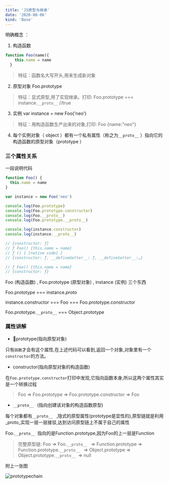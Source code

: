 ```yaml
---
title: 'JS原型与继承'
date: '2020-08-06'
kind: 'Base'
---
```


明确概念 ： 
1. 构造函数


```js 
function Foo(name){
    this.name = name
  } 
```

> 特征：函数名大写开头,用来生成新对象

2. 原型对象 Foo.prototype

> 特征：显式原型,用了实现继承。打印: Foo.prototype === instance.```__proto__```   //true


3. 实例 var instance = new Foo('neo') 

> 特征：用构造函数生产出来的对象,打印: Foo {name:"neo"}

4. 每个实例对象（ object ）都有一个私有属性（称之为```__proto__``` ）指向它的构造函数的原型对象（prototype ）

### 三个属性关系

一段说明代码

```js
function Foo() {
  this.name = name
}

var instance = new Foo('neo')

console.log(Foo.prototype)
console.log(Foo.prototype.constructor)
console.log(Foo.__proto__)
console.log(Foo.prototype.__proto__)

console.log(instance.constructor)
console.log(instance.__proto__)

// {constructor: ƒ}
// ƒ Foo() {this.name = name}
// ƒ () { [native code] }
// {constructor: ƒ, __defineGetter__: ƒ, __defineSetter__:…}

// ƒ Foo() {this.name = name}
// {constructor: ƒ}
```

Foo (构造函数) , Foo.prototype (原型对象) ,  instance (实例) 三个东西

Foo.prototype === instance._proto_

instance.constructor === Foo === Foo.prototype.constructor 

Foo.prototype.```__proto__``` === Object.prototype

### 属性讲解

- prototype(指向原型对象)

只有`函数`才会有这个属性,在上述代码可以看到,返回一个对象,对象里有一个```constructor```的方法。

- constructor(指向原型对象的构造函数)

在```Foo.prototype.constructor```打印中发现,它指向函数本身,所以这两个属性其实是一个转换过程

> Foo => Foo.prototype => Foo.prototype.constructor => Foo

- ```__proto__ ``` (指向创建该对象的构造函数原型)

每个对象都有```__proto__ ``` ,隐式的原型属性(prototype是显性的),原型链就是利用_proto_实现一层一层接驳,达到访问原型链上不属于自己的属性

Foo.```__proto__ ```指向的是Function.prototype,因为Foo的上一层是Function

> 完整原型链: Foo => Foo.```__proto__ ``` => Function.prototype => Function.prototype.```__proto__ ``` => Object.prototype => Object.prototype.```__proto__ ```=> null

附上一张图

![prototypechain](../images/PrototypeChain.png)

